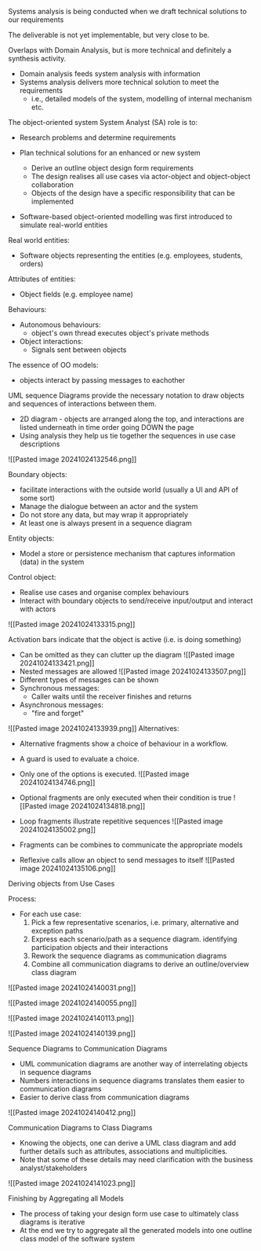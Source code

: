 Systems analysis is being conducted when we draft technical solutions to our requirements

The deliverable is not yet implementable, but very close to be.

Overlaps with Domain Analysis, but is more technical and definitely a synthesis activity.

- Domain analysis feeds system analysis with information
- Systems analysis delivers more technical solution to meet the requirements
	- i.e., detailed models of the system, modelling of internal mechanism etc.


The object-oriented system System Analyst (SA) role is to:
- Research problems and determine requirements
- Plan technical solutions for an enhanced or new system
	- Derive an outline object design form requirements
	- The design realises all use cases via actor-object and object-object collaboration
	- Objects of the design have a specific responsibility that can be implemented

- Software-based object-oriented modelling was first introduced to simulate real-world entities

Real world entities:
- Software objects representing the entities (e.g. employees, students, orders)

Attributes of entities:
- Object fields (e.g. employee name)

Behaviours:
- Autonomous behaviours:
	- object's own thread executes object's private methods
- Object interactions:
	- Signals sent between objects

The essence of OO models:
- objects interact by passing messages to eachother



UML sequence Diagrams provide the necessary notation to draw objects and sequences of interactions between them.
- 2D diagram - objects are arranged along the top, and interactions are listed underneath in time order going DOWN the page
- Using analysis they help us tie together the sequences in use case descriptions

![[Pasted image 20241024132546.png]]

Boundary objects:
- facilitate interactions with the outside world (usually a UI and API of some sort)
- Manage the dialogue between an actor and the system
- Do not store any data, but may wrap it appropriately 
- At least one is always present in a sequence diagram

Entity objects:
- Model a store or persistence mechanism that captures information (data) in the system

Control object:
- Realise use cases and organise complex behaviours
- Interact with boundary objects to send/receive input/output and interact with actors

![[Pasted image 20241024133315.png]]

Activation bars indicate that the object is active (i.e. is doing something)
- Can be omitted as they can clutter up the diagram
 ![[Pasted image 20241024133421.png]]
- Nested messages are allowed
 ![[Pasted image 20241024133507.png]]
- Different types of messages can be shown
- Synchronous messages:
	- Caller waits until the receiver finishes and returns
- Asynchronous messages:
	- "fire and forget"

![[Pasted image 20241024133939.png]]
Alternatives:
- Alternative fragments show a choice of behaviour in a workflow. 
- A guard is used to evaluate a choice.
- Only one of the options is executed.
![[Pasted image 20241024134746.png]]

- Optional fragments are only executed when their condition is true
![[Pasted image 20241024134818.png]]

- Loop fragments illustrate repetitive sequences
![[Pasted image 20241024135002.png]]
- Fragments can be combines to communicate the appropriate models

- Reflexive calls allow an object to send messages to itself
![[Pasted image 20241024135106.png]]



Deriving objects from Use Cases

Process:

- For each use case:
  1) Pick a few representative scenarios, i.e. primary, alternative and exception paths
  2) Express each scenario/path as a sequence diagram. identifying participation objects and their interactions
  3) Rework the sequence diagrams as communication diagrams
  4) Combine all communication diagrams to derive an outline/overview class diagram

![[Pasted image 20241024140031.png]]

![[Pasted image 20241024140055.png]]

![[Pasted image 20241024140113.png]]

![[Pasted image 20241024140139.png]]


Sequence Diagrams to Communication Diagrams

- UML communication diagrams are another way of interrelating objects in sequence diagrams
- Numbers interactions in sequence diagrams translates them easier to communication diagrams
- Easier to derive class from communication diagrams

![[Pasted image 20241024140412.png]]

Communication Diagrams to Class Diagrams

- Knowing the objects, one can derive a UML class diagram and add further details such as attributes, associations and multiplicities.
- Note that some of these details may need clarification with the business analyst/stakeholders

![[Pasted image 20241024141023.png]]


Finishing by Aggregating all Models
- The process of taking your design form use case to ultimately class diagrams is iterative
- At the end we try to aggregate all the generated models into one outline class model of the software system

